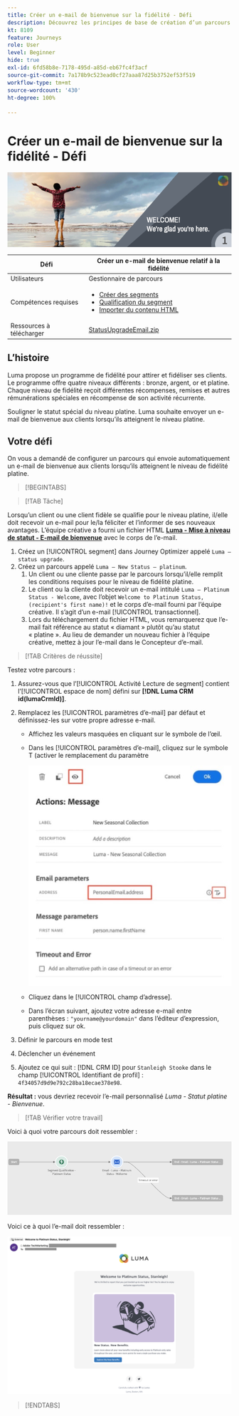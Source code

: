 ```yaml
---
title: Créer un e-mail de bienvenue sur la fidélité - Défi
description: Découvrez les principes de base de création d’un parcours dans la zone de travail du parcours.
kt: 8109
feature: Journeys
role: User
level: Beginner
hide: true
exl-id: 6fd58b8e-7178-495d-a85d-eb67fc4f3acf
source-git-commit: 7a178b9c523ead0cf27aaa87d25b3752ef53f519
workflow-type: tm+mt
source-wordcount: '430'
ht-degree: 100%

---
```


# Créer un e-mail de bienvenue sur la fidélité - Défi

![E-mail de bienvenue relatif à la fidélité - Bannière de défis](/help/challenges/assets/email-assets/luma-transactional-onboarding-1.png)

| Défi | Créer un e-mail de bienvenue relatif à la fidélité |
|---|---|
| Utilisateurs | Gestionnaire de parcours |
| Compétences requises | <ul><li>[Créer des segments](https://experienceleague.adobe.com/docs/journey-optimizer-learn/tutorials/profiles-segments-subscriptions/create-segments.html?lang=fr)</li> <li>[Qualification du segment](https://experienceleague.adobe.com/docs/journey-optimizer-learn/tutorials/create-journeys/use-case-read-segment-qualification.html?lang=fr)</li><li>[Importer du contenu HTML](https://experienceleague.adobe.com/docs/journey-optimizer-learn/tutorials/create-messages/create-emails/import-and-author-html-email-content.html?lang=fr)</li></ul> |
| Ressources à télécharger | [StatusUpgradeEmail.zip](/help/challenges/assets/email-assets/StatusUpgradeEmail.zip) |

## L’histoire

Luma propose un programme de fidélité pour attirer et fidéliser ses clients. Le programme offre quatre niveaux différents : bronze, argent, or et platine. Chaque niveau de fidélité reçoit différentes récompenses, remises et autres rémunérations spéciales en récompense de son activité récurrente.

Souligner le statut spécial du niveau platine. Luma souhaite envoyer un e-mail de bienvenue aux clients lorsqu’ils atteignent le niveau platine.

## Votre défi

On vous a demandé de configurer un parcours qui envoie automatiquement un e-mail de bienvenue aux clients lorsqu’ils atteignent le niveau de fidélité platine.

>[!BEGINTABS]

>[!TAB Tâche]

Lorsqu’un client ou une client fidèle se qualifie pour le niveau platine, il/elle doit recevoir un e-mail pour le/la féliciter et l’informer de ses nouveaux avantages. L’équipe créative a fourni un fichier HTML **[Luma - Mise à niveau de statut - E-mail de bienvenue](/help/challenges/assets/email-assets/StatusUpgradeEmail.zip)** avec le corps de l’e-mail.

1. Créez un [!UICONTROL segment] dans Journey Optimizer appelé `Luma – status upgrade`.
2. Créez un parcours appelé `Luma – New Status – platinum`.
   1. Un client ou une cliente passe par le parcours lorsqu’il/elle remplit les conditions requises pour le niveau de fidélité platine.
   2. Le client ou la cliente doit recevoir un e-mail intitulé `Luma – Platinum Status - Welcome`, avec l’objet `Welcome to Platinum Status, (recipient's first name)!` et le corps d’e-mail fourni par l’équipe créative. Il s’agit d’un e-mail [!UICONTROL transactionnel].
   3. Lors du téléchargement du fichier HTML, vous remarquerez que l’e-mail fait référence au statut « diamant » plutôt qu’au statut « platine ». Au lieu de demander un nouveau fichier à l’équipe créative, mettez à jour l’e-mail dans le Concepteur d’e-mail.

>[!TAB Critères de réussite]

Testez votre parcours :

1. Assurez-vous que l’[!UICONTROL Activité Lecture de segment] contient l’[!UICONTROL espace de nom] défini sur **[!DNL Luma CRM id(lumaCrmId)]**.
2. Remplacez les [!UICONTROL paramètres d’e-mail] par défaut et définissez-les sur votre propre adresse e-mail.
   * Affichez les valeurs masquées en cliquant sur le symbole de l’œil.
   * Dans les [!UICONTROL paramètres d’e-mail], cliquez sur le symbole T (activer le remplacement du paramètre

       ![Remplacer les paramètres d’e-mail](/help/challenges/assets/c3-override-email-paramters.jpg)
   
   * Cliquez dans le [!UICONTROL champ d’adresse].
   * Dans l’écran suivant, ajoutez votre adresse e-mail entre parenthèses : `"yourname@yourdomain"` dans l’éditeur d’expression, puis cliquez sur ok.


3. Définir le parcours en mode test
4. Déclencher un événement
5. Ajoutez ce qui suit : [!DNL CRM ID] pour `Stanleigh Stooke` dans le champ [!UICONTROL Identifiant de profil] : `4f34057d9d9e792c28ba18ecae378e98`.

**Résultat :** vous devriez recevoir l’e-mail personnalisé *Luma - Statut platine - Bienvenue*.

>[!TAB Vérifier votre travail]

Voici à quoi votre parcours doit ressembler :

![platinum-status-upgrade-journey](/help/challenges/assets/journey-luma-status-upgrade.png)


Voici ce à quoi l’e-mail doit ressembler :

![Luma - Mise à niveau de statut - E-mail de bienvenue](/help/challenges/assets/status-upgrade-welcome-email.png)

>[!ENDTABS]
